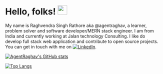  # Hello, folks! <img src="https://raw.githubusercontent.com/MartinHeinz/MartinHeinz/master/wave.gif" width="30px">
 
 My name is Raghvendra Singh Rathore aka @agentraghav, a learner, problem solver and software developer/MERN stack engineer. I am from India and currently working at Jalan technology Consulting.
 I like do develop full stack web application and contribute to open source projects. You can get in touch with me on [![LinkedIn][1.2]][1].

[![AgentRaghav's GitHub stats](https://github-readme-stats.vercel.app/api?username=agentraghav)](https://github.com/anuraghazra/github-readme-stats)


[![Top Langs](https://github-readme-stats.vercel.app/api/top-langs/?username=agentraghav&exclude_repo=github-readme-stats,anuraghazra.github.io)](https://github.com/anuraghazra/github-readme-stats)


<!-- Icons -->

[1.2]: https://raw.githubusercontent.com/MartinHeinz/MartinHeinz/master/linkedin-3-16.png (LinkedIn icon without padding)

<!-- Links to your social media accounts -->

[1]: https://www.linkedin.com/in/raghvendra-singh-rathore-b47a3a161/

<!---
agentraghav/agentraghav is a ✨ special ✨ repository because its `README.md` (this file) appears on your GitHub profile.
You can click the Preview link to take a look at your changes.
--->
